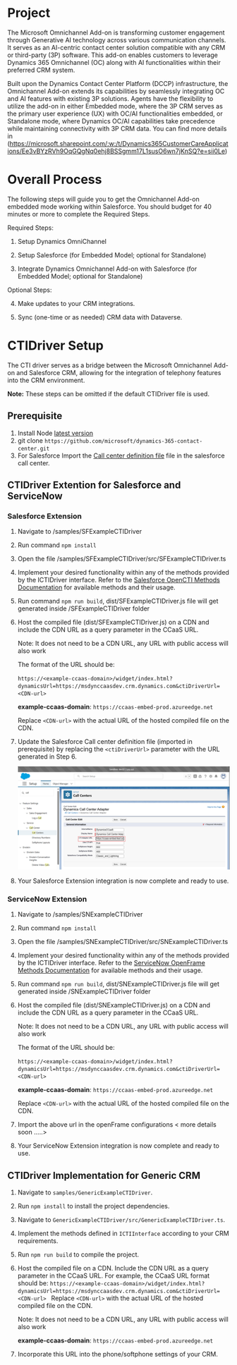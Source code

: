 [//]: # "Copyright (c) Microsoft Corporation."
[//]: # "Licensed under the MIT License."

# Project

The Microsoft Omnichannel Add-on is transforming customer engagement through Generative AI technology across various communication channels. It serves as an AI-centric contact center solution compatible with any CRM or third-party (3P) software. This add-on enables customers to leverage Dynamics 365 Omnichannel (OC) along with AI functionalities within their preferred CRM system.

Built upon the Dynamics Contact Center Platform (DCCP) infrastructure, the Omnichannel Add-on extends its capabilities by seamlessly integrating OC and AI features with existing 3P solutions. Agents have the flexibility to utilize the add-on in either Embedded mode, where the 3P CRM serves as the primary user experience (UX) with OC/AI functionalities embedded, or Standalone mode, where Dynamics OC/AI capabilities take precedence while maintaining connectivity with 3P CRM data.
You can find more details in (https://microsoft.sharepoint.com/:w:/t/Dynamics365CustomerCareApplications/Ee3vBYzRVh9OqGQgNq0ehj8BSSgmm17L1susO6wn7jKnSQ?e=sii0Le)

# Overall Process 

The following steps will guide you to get the Omnichannel Add-on embedded mode working within Salesforce. You should budget for 40 minutes or more to complete the Required Steps. 

Required Steps: 

1. Setup Dynamics OmniChannel 
   
2. Setup Salesforce (for Embedded Model; optional for Standalone) 

3. Integrate Dynamics Omnichannel Add-on with Salesforce (for Embedded Model; optional for Standalone) 

 Optional Steps: 

4. Make updates to your CRM integrations. 

5. Sync (one-time or as needed) CRM data with Dataverse. 

# CTIDriver Setup

The CTI driver serves as a bridge between the Microsoft Omnichannel Add-on and Salesforce CRM, allowing for the integration of telephony features into the CRM environment.
 
**Note:** These steps can be omitted if the default CTIDriver file is used. 

## Prerequisite
1. Install Node [latest version](https://nodejs.org/en/download/package-manager)
2. git clone `https://github.com/microsoft/dynamics-365-contact-center.git`
3. For Salesforce
Import the [Call center definition file](https://github.com/microsoft/dynamics-365-contact-center/blob/main/samples/SFCallCenter/Dynamics365CallCenter.xml) file in the salesforce call center.

## CTIDriver Extention for Salesforce and ServiceNow

### Salesforce Extension

1. Navigate to /samples/SFExampleCTIDriver

2. Run command `npm install`

3. Open the file /samples/SFExampleCTIDriver/src/SFExampleCTIDriver.ts

4. Implement your desired functionality within any of the methods provided by the ICTIDriver interface.
    Refer to the [Salesforce OpenCTI Methods Documentation](https://developer.salesforce.com/docs/atlas.en-us.api_cti.meta/api_cti/sforce_api_cti_methods_intro_lightning.htm) for available methods and their usage.

5. Run command `npm run build`, dist/SFExampleCTIDriver.js file will get generated inside /SFExampleCTIDriver folder

6. Host the compiled file (dist/SFExampleCTIDriver.js) on a CDN and include the CDN URL as a query parameter in the CCaaS URL.

    Note: It does not need to be a CDN URL, any URL with public access will also work 
     
    The format of the URL should be: 
     
    `https://<example-ccaas-domain>/widget/index.html?dynamicsUrl=https://msdynccaasdev.crm.dynamics.com&ctiDriverUrl=<CDN-url>`
    
    **example-ccaas-domain**: `https://ccaas-embed-prod.azureedge.net` 
     
    Replace `<CDN-url>` with the actual URL of the hosted compiled file on the CDN. 

7. Update the Salesforce Call center definition file (imported in prerequisite) by replacing the `<ctiDriverUrl>` parameter with the URL generated in Step 6.

   ![alt text](image.png)
   
8. Your Salesforce Extension integration is now complete and ready to use.

### ServiceNow Extension

1. Navigate to /samples/SNExampleCTIDriver

2. Run command `npm install`

3. Open the file /samples/SNExampleCTIDriver/src/SNExampleCTIDriver.ts

4. Implement your desired functionality within any of the methods provided by the ICTIDriver interface.
    Refer to the [ServiceNow OpenFrame Methods Documentation](https://developer.servicenow.com/dev.do#!/reference/api/washingtondc/client/c_openFrameAPI) for available methods and their usage.

5. Run command `npm run build`, dist/SNExampleCTIDriver.js file will get generated inside /SNExampleCTIDriver folder

6. Host the compiled file (dist/SNExampleCTIDriver.js) on a CDN and include the CDN URL as a query parameter in the CCaaS URL.

    Note: It does not need to be a CDN URL, any URL with public access will also work 
     
    The format of the URL should be: 
     
    `https://<example-ccaas-domain>/widget/index.html?dynamicsUrl=https://msdynccaasdev.crm.dynamics.com&ctiDriverUrl=<CDN-url>`
    
    **example-ccaas-domain**: `https://ccaas-embed-prod.azureedge.net` 
     
    Replace `<CDN-url>` with the actual URL of the hosted compiled file on the CDN. 

7. Import the above url in the openFrame configurations < more details soon .....>

8. Your ServiceNow Extension integration is now complete and ready to use.

## CTIDriver Implementation for Generic CRM 

1. Navigate to `samples/GenericExampleCTIDriver`.

2. Run `npm install` to install the project dependencies.

3. Navigate to `GenericExampleCTIDriver/src/GenericExampleCTIDriver.ts`.

4. Implement the methods defined in `ICTIInterface` according to your CRM requirements.

5. Run `npm run build` to compile the project.

6. Host the compiled file on a CDN. Include the CDN URL as a query parameter in the CCaaS URL. For example, the CCaaS URL format should be:
   `https://<example-ccaas-domain>/widget/index.html?dynamicsUrl=https://msdynccaasdev.crm.dynamics.com&ctiDriverUrl=<CDN-url> `
   Replace `<CDN-url>` with the actual URL of the hosted compiled file on the CDN.
   
   Note: It does not need to be a CDN URL, any URL with public access will also work 

   **example-ccaas-domain**: `https://ccaas-embed-prod.azureedge.net` 

7. Incorporate this URL into the phone/softphone settings of your CRM.


